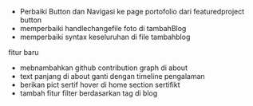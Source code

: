 - Perbaiki Button dan Navigasi ke page portofolio dari featuredproject button
- memperbaiki handlechangefile foto di tambahBlog
- memperbaiki syntax keseluruhan di file tambahblog


fitur baru

- mebnambahkan github contribution graph di about
- text panjang di about ganti dengan timeline pengalaman
- berikan pict sertif hover di home section sertifikt 
- tambah fitur filter berdasarkan tag di blog